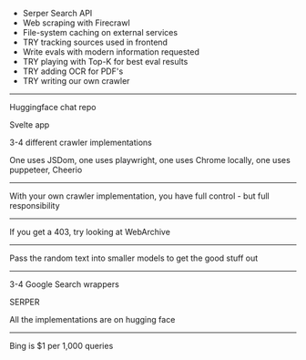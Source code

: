 - Serper Search API
- Web scraping with Firecrawl
- File-system caching on external services
- TRY tracking sources used in frontend
- Write evals with modern information requested
- TRY playing with Top-K for best eval results
- TRY adding OCR for PDF's
- TRY writing our own crawler

---

Huggingface chat repo

Svelte app

3-4 different crawler implementations

One uses JSDom, one uses playwright, one uses Chrome locally, one uses puppeteer, Cheerio

---

With your own crawler implementation, you have full control - but full responsibility

---

If you get a 403, try looking at WebArchive

---

Pass the random text into smaller models to get the good stuff out

---

3-4 Google Search wrappers

SERPER

All the implementations are on hugging face

---

Bing is $1 per 1,000 queries
